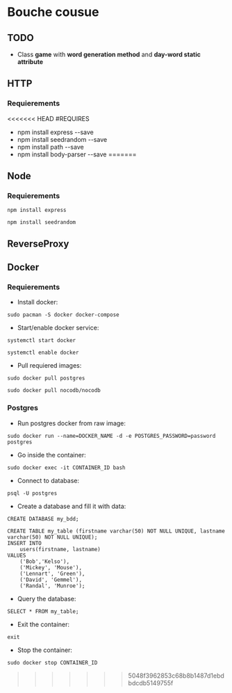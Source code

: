 # Bouche cousue
## TODO
- Class **game** with **word generation method** and **day-word static attribute**

## HTTP
### Requierements


<<<<<<< HEAD
#REQUIRES
- npm install express --save
- npm install seedrandom --save
- npm install path --save
- npm install body-parser --save
=======
## Node
### Requierements
`npm install express`

`npm install seedrandom`

## ReverseProxy

## Docker
### Requierements
- Install docker:

`sudo pacman -S docker docker-compose`

- Start/enable docker service:

`systemctl start docker`

`systemctl enable docker`

- Pull requiered images:

`sudo docker pull postgres`

`sudo docker pull nocodb/nocodb`

### Postgres
- Run postgres docker from raw image:

`sudo docker run --name=DOCKER_NAME -d -e POSTGRES_PASSWORD=password postgres`

- Go inside the container:

`sudo docker exec -it CONTAINER_ID bash`

- Connect to database:

`psql -U postgres`

- Create a database and fill it with data:

`CREATE DATABASE my_bdd;`

```
CREATE TABLE my_table (firstname varchar(50) NOT NULL UNIQUE, lastname varchar(50) NOT NULL UNIQUE);
INSERT INTO
	users(firstname, lastname)
VALUES
	('Bob','Kelso'),
	('Mickey', 'Mouse'),
	('Lennart', 'Green'),
	('David', 'Gemmel'),
	('Randal', 'Munroe');
```

- Query the database:

`SELECT * FROM my_table;`

- Exit the container:

`exit`

- Stop the container:

`sudo docker stop CONTAINER_ID`
>>>>>>> 5048f3962853c68b8b1487d1ebdbdcdb5149755f
